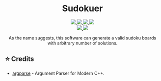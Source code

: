 <h1 align="center">Sudokuer</h1>

<p align="center">
    <a href="https://github.com/tjira/sudokuer/pulse">
        <img src="https://img.shields.io/github/last-commit/tjira/sudokuer?logo=github&logoColor=white&style=for-the-badge"/>
    </a>
    <a href="https://github.com/tjira/sudokuer/blob/master/LICENSE.md">
        <img src="https://img.shields.io/github/license/tjira/sudokuer?logo=gitbook&logoColor=white&style=for-the-badge"/>
    </a>
    <a href="https://github.com/tjira/sudokuer/stargazers">
        <img src="https://img.shields.io/github/stars/tjira/sudokuer?logo=apachespark&logoColor=white&style=for-the-badge"/>
    </a>
    <a href="https://github.com/tjira/sudokuer">
        <img src="https://img.shields.io/github/languages/code-size/tjira/sudokuer?logo=databricks&logoColor=white&style=for-the-badge"/>
    </a>
    <br>
    <a href="https://github.com/tjira/sudokuer/releases/latest">
        <img src="https://img.shields.io/github/v/release/tjira/sudokuer?display_name=tag&logo=sharp&logoColor=white&style=for-the-badge"/>
    </a>
    <a href="https://github.com/tjira/sudokuer/releases/latest">
        <img src="https://img.shields.io/github/downloads/tjira/sudokuer/total?logo=markdown&logoColor=white&style=for-the-badge"/>
    </a>
</p>

<p align="center">
As the name suggests, this software can generate a valid sudoku boards with arbitrary number of solutions.
</p>

## ⭐ Credits

* [argparse](https://github.com/p-ranav/argparse) - Argument Parser for Modern C++.
